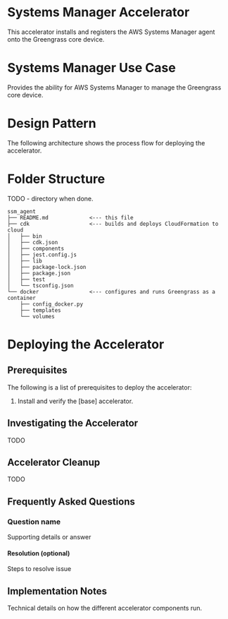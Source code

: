 # Systems Manager Accelerator

This accelerator installs and registers the AWS Systems Manager agent onto the Greengrass core device.

# Systems Manager Use Case

Provides the ability for AWS Systems Manager to manage the Greengrass core device.

# Design Pattern

The following architecture shows the process flow for deploying the accelerator.

# Folder Structure

TODO - directory when done.

```text
ssm_agent
├── README.md             <--- this file
├── cdk                   <--- builds and deploys CloudFormation to cloud
│   ├── bin
│   ├── cdk.json
│   ├── components
│   ├── jest.config.js
│   ├── lib
│   ├── package-lock.json
│   ├── package.json
│   ├── test
│   └── tsconfig.json
└── docker                <--- configures and runs Greengrass as a container
    ├── config_docker.py
    ├── templates
    └── volumes
```

# Deploying the Accelerator

## Prerequisites

The following is a list of prerequisites to deploy the accelerator:

1. Install and verify the [base] accelerator.

## Investigating the Accelerator

TODO

## Accelerator Cleanup

TODO

## Frequently Asked Questions

### Question name

Supporting details or answer

#### Resolution (optional)

Steps to resolve issue

## Implementation Notes

Technical details on how the different accelerator components run.

